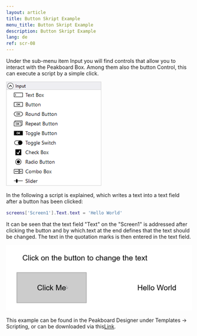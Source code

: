 ```yaml
---
layout: article
title: Button Skript Example
menu_title: Button Skript Example
description: Button Skript Example
lang: de
ref: scr-08
---
```

Under the sub-menu item Input you will find controls that allow you to interact with the Peakboard Box.
Among them also the button Control, this can execute a script by a simple click.

![image_1](/assets/images/scripting/Scripting_Beispiele/Controls_Input.png)

In the following a script is explained, which writes a text into a text field after a button has been clicked:

```lua
screens['Screen1'].Text.text = 'Hello World'

```

It can be seen that the text field "Text" on the "Screen1" is addressed after clicking the button and by which.text at the end defines that the text should be changed.
The text in the quotation marks is then entered in the text field.

![image_1](/assets/images/scripting/Scripting_Beispiele/ButtonSkript.png)

This example can be found in the Peakboard Designer under Templates -> Scripting, or can be downloaded via this[Link](https://github.com/Peakboard/CoolStuff/raw/master/Scripts/ButtonScriptExample/ButtonScriptExample.pbmx).
